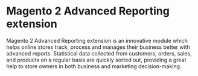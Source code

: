 # Magento 2 Advanced Reporting extension
Magento 2 Advanced Reporting extension is an innovative module which helps online stores track, process and manages their business better with advanced reports. Statistical data collected from customers, orders, sales, and products on a regular basis are quickly sorted out, providing a great help to store owners in both business and marketing decision-making.
